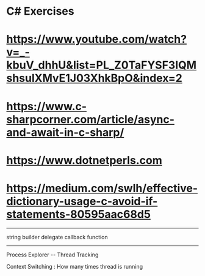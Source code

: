 # C# Exercises

# https://www.youtube.com/watch?v=_-kbuV_dhhU&list=PL_Z0TaFYSF3IQMshsulXMvE1J03XhkBpO&index=2
# https://www.c-sharpcorner.com/article/async-and-await-in-c-sharp/
# https://www.dotnetperls.com
# https://medium.com/swlh/effective-dictionary-usage-c-avoid-if-statements-80595aac68d5

--------------
string builder
delegate
callback function

----------------

Process Explorer -- Thread Tracking

Context Switching :  How many times thread is running
